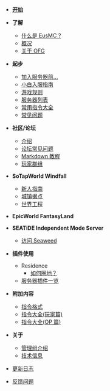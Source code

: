 - **[开始](index.md)**

- **了解**
    - [什么是 EusMC ?](introduction.md)
    - [概况](overview.md)
    - [关于 OFG](about-ofg.md)  
- **起步**
    - [加入服务器前...](getting-started/preparation.md)
    - [小白入服指南](getting-started/entering-server.md)
    - [游戏规则](rules.md)
    - [服务器列表](getting-started/server-network.md)
    - [常用指令大全](getting-started/basic-commands.md)
    - [常见问题](getting-started/faq.md)
- **社区/论坛**
    - [介绍](forum/introduction.md)
    - [论坛常见问题](forum/faq.md)
    - [Markdown 教程](forum/markdown-tutorial.md)
    - [玩家群组](forum/groups.md)
- **SoTapWorld Windfall**
    - [新人指南](Windfall/beginners-guide.md)
    - [城镇据点](Windfall/realms)
    - [世界工程](Windfall/projects)
- **EpicWorld FantasyLand**
- **SEATiDE Independent Mode Server**
    - [访问 Seaweed](//wiki.seatide.net)
- **插件使用**
    - Residence
        - [如何圈地？](plugins/residence/how-to-create-a-residence.md)
    - [服务器插件一览](plugins/all.md)
- **附加内容**
    - [指令格式](others/command-format.md)
    - [指令大全(玩家篇)](others/commands-for-players.md)
    - [指令大全(OP 篇)](others/commands-for-operators.md)
- **关于**
    - [管理组介绍](about/management.md)
    - [技术信息](about/technical-information.md)
- [更新日志](changelog.md)
- [反馈问题](https://g.sotap.org/t/development)
    
